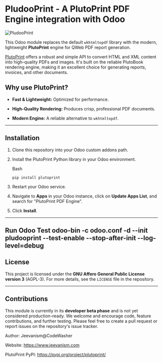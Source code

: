 
# PludooPrint - A PlutoPrint PDF Engine integration with Odoo

![PludooPrint](pludooprint.gif)


This Odoo module replaces the default `wkhtmltopdf` library with the modern, lightweight **PlutoPrint** engine for QWeb PDF report generation.

[PlutoPrint](https://github.com/plutoprint/plutoprint)
 offers a robust and simple API to convert HTML and XML content into high-quality PDFs and images. It's built on the reliable PlutoBook rendering engine, making it an excellent choice for generating reports, invoices, and other documents.



## Why use PlutoPrint?

-   **Fast & Lightweight:** Optimized for performance.
    
-   **High-Quality Rendering:** Produces crisp, professional PDF documents.
    
-   **Modern Engine:** A reliable alternative to `wkhtmltopdf`.
    

----------

## Installation

1.  Clone this repository into your Odoo custom addons path.
    
2.  Install the PlutoPrint Python library in your Odoo environment.
    
    Bash
    
    ```
    pip install plutoprint
    
    ```
    
3.  Restart your Odoo service.
    
4.  Navigate to **Apps** in your Odoo instance, click on **Update Apps List**, and search for "PlutoPrint PDF Engine".
    
5.  Click **Install**.
    

----------
Run Odoo Test
    odoo-bin  -c odoo.conf   -d <database>   --init pludooprint   --test-enable   --stop-after-init   --log-level=debug
----------

## License

This project is licensed under the **GNU Affero General Public License version 3** (AGPL-3).
For more details, see the `LICENSE` file in the repository.



----------

## Contributions

This module is currently in its **developer beta phase** and is not yet considered production-ready. We welcome and encourage code, feature contributions, and further testing. Please feel free to create a pull request or report issues on the repository's issue tracker.

Author: Jeevanism@CodeWasher

Website: https://www.jeevanism.com

PlutoPrint PyPI: https://pypi.org/project/plutoprint/
